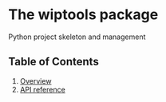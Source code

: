 # The wiptools package

Python project skeleton and management

## Table of Contents

1. [Overview](overview.md)
2. [API reference](api-reference.md)
